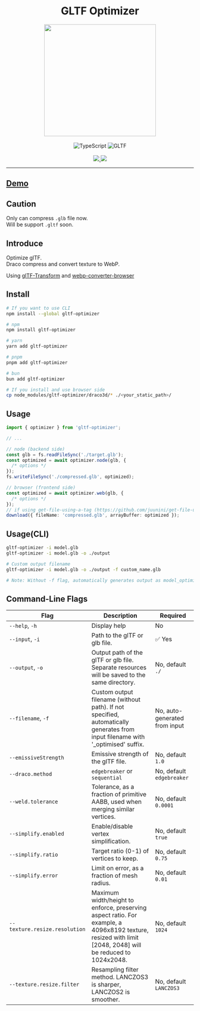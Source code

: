<h1 align="center">GLTF Optimizer</h1>

<div align="center">
  <img
    src="https://repository-images.githubusercontent.com/581755148/e31793f8-a960-45f0-887e-fffe5f68677f"
    alt=""
    width="300"
  />
</div>

<br />

<div align="center">
  <img src="https://img.shields.io/badge/TypeScript-007ACC?style=for-the-badge&logo=typescript&logoColor=white" alt="TypeScript" />
  <img src="https://img.shields.io/badge/GLTF-07C160?style=for-the-badge&logo=gltf&logoColor=white" alt="GLTF" />
</div>

<br />

<div align="center">
  <a href="https://codecov.io/gh/juunini/gltf-optimizer"> 
    <img src="https://codecov.io/gh/juunini/gltf-optimizer/branch/main/graph/badge.svg?token=46CB8BN45T" /> 
  </a>
  <a href="https://snyk.io/test/github/juunini/gltf-optimizer">
    <img src="https://snyk.io/test/github/juunini/gltf-optimizer/badge.svg" />
  </a>
</div>

---

## [Demo](https://juunini.github.io/gltf-optimizer)

## Caution

Only can compress `.glb` file now.  
Will be support `.gltf` soon.

## Introduce

Optimize glTF.  
Draco compress and convert texture to WebP.

Using [glTF-Transform](https://github.com/donmccurdy/glTF-Transform) and [webp-converter-browser](https://github.com/juunini/webp-converter-browser)

## Install

```bash
# If you want to use CLI
npm install --global gltf-optimizer

# npm
npm install gltf-optimizer

# yarn
yarn add gltf-optimizer

# pnpm
pnpm add gltf-optimizer

# bun
bun add gltf-optimizer

# If you install and use browser side
cp node_modules/gltf-optimizer/draco3d/* ./<your_static_path>/
```

## Usage

```ts
import { optimizer } from 'gltf-optimizer';

// ...

// node (backend side)
const glb = fs.readFileSync('./target.glb');
const optimized = await optimizer.node(glb, {
  /* options */
});
fs.writeFileSync('./compressed.glb', optimized);

// browser (frontend side)
const optimized = await optimizer.web(glb, {
  /* options */
});
// if using get-file-using-a-tag (https://github.com/juunini/get-file-using-a-tag)
download({ fileName: 'compressed.glb', arrayBuffer: optimized });
```

## Usage(CLI)

```bash
gltf-optimizer -i model.glb
gltf-optimizer -i model.glb -o ./output

# Custom output filename
gltf-optimizer -i model.glb -o ./output -f custom_name.glb

# Note: Without -f flag, automatically generates output as model_optimized.glb
```

## Command-Line Flags

| Flag                          | Description                                                                                                                                               | Required                      |
| ----------------------------- | --------------------------------------------------------------------------------------------------------------------------------------------------------- | ----------------------------- |
| `--help`, `-h`                | Display help                                                                                                                                              | No                            |
| `--input`, `-i`               | Path to the glTF or glb file.                                                                                                                             | :white_check_mark: Yes        |
| `--output`, `-o`              | Output path of the glTF or glb file. Separate resources will be saved to the same directory.                                                              | No, default `./`              |
| `--filename`, `-f`            | Custom output filename (without path). If not specified, automatically generates from input filename with '\_optimised' suffix.                           | No, auto-generated from input |
| `--emissiveStrength`          | Emissive strength of the glTF file.                                                                                                                       | No, default `1.0`             |
| `--draco.method`              | `edgebreaker` or `sequential`                                                                                                                             | No, default `edgebreaker`     |
| `--weld.tolerance`            | Tolerance, as a fraction of primitive AABB, used when merging similar vertices.                                                                           | No, default `0.0001`          |
| `--simplify.enabled`          | Enable/disable vertex simplification.                                                                                                                     | No, default `true`            |
| `--simplify.ratio`            | Target ratio (0-1) of vertices to keep.                                                                                                                   | No, default `0.75`            |
| `--simplify.error`            | Limit on error, as a fraction of mesh radius.                                                                                                             | No, default `0.01`            |
| `--texture.resize.resolution` | Maximum width/height to enforce, preserving aspect ratio. For example, a 4096x8192 texture, resized with limit [2048, 2048] will be reduced to 1024x2048. | No, default `1024`            |
| `--texture.resize.filter`     | Resampling filter method. LANCZOS3 is sharper, LANCZOS2 is smoother.                                                                                      | No, default `LANCZOS3`        |
